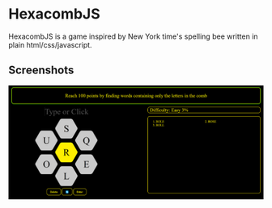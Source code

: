 # HexacombJS

HexacombJS is a game inspired by New York time's spelling bee written in plain html/css/javascript.

## Screenshots
![Example Image](./images/image.png "Example Image")
